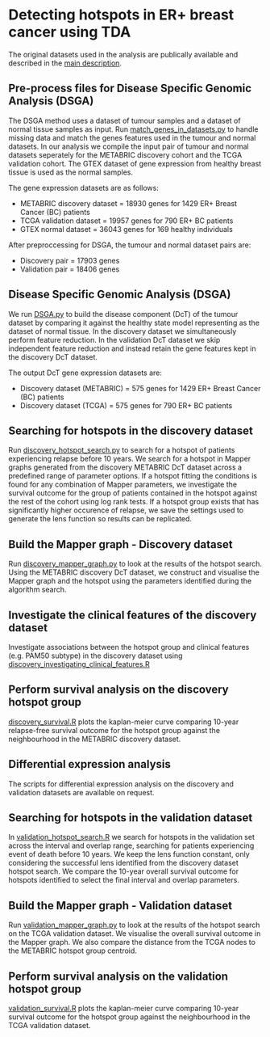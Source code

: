 # Detecting hotspots in ER+ breast cancer using TDA
The original datasets used in the analysis are publically available and described in the [main description](README.md). 

## Pre-process files for Disease Specific Genomic Analysis (DSGA)
The DSGA method uses a dataset of tumour samples and a dataset of normal tissue samples as input. Run [match_genes_in_datasets.py](ERPBC-TDA-hotspot/analysis/match_genes_in_datasets.py) to handle missing data and match the genes features used in the tumour and normal datasets. In our analysis we compile the input pair of tumour and normal datasets seperately for the METABRIC discovery cohort and the TCGA validation cohort. The GTEX dataset of gene expression from healthy breast tissue is used as the normal samples. 

The gene expression datasets are as follows:
+ METABRIC discovery dataset = 18930 genes for 1429 ER+ Breast Cancer (BC) patients
+ TCGA validation dataset = 19957 genes for 790 ER+ BC patients
+ GTEX normal dataset = 36043 genes for 169 healthy individuals

After preproccessing for DSGA, the tumour and normal dataset pairs are: 
+ Discovery pair = 17903 genes
+ Validation pair = 18406 genes

## Disease Specific Genomic Analysis (DSGA)
We run [DSGA.py](ERPBC-TDA-hotspot/analysis/DSGA.py) to build the disease component (DcT) of the tumour dataset by comparing it against the healthy state model representing as the dataset of normal tissue. In the discovery dataset we simultaneously perform feature reduction. In the validation DcT dataset we skip independent feature reduction and instead retain the gene features kept in the discovery DcT dataset. 

The output DcT gene expression datasets are: 
+ Discovery dataset (METABRIC) = 575 genes for 1429 ER+ Breast Cancer (BC) patients
+ Discovery dataset (TCGA) = 575 genes for 790 ER+ BC patients


## Searching for hotspots in the discovery dataset
Run [discovery_hotspot_search.py](ERPBC-TDA-hotspot/analysis/discovery_hotspot_search.py) to search for a hotspot of patients experiencing relapse before 10 years. We search for a hotspot in Mapper graphs generated from the discovery METABRIC DcT dataset across a predefined range of parameter options. If a hotspot fitting the conditions is found for any combination of Mapper parameters, we investigate the survival outcome for the group of patients contained in the hotspot against the rest of the cohort using log rank tests. If a hotspot group exists that has significantly higher occurence of relapse, we save the settings used to generate the lens function so results can be replicated.

## Build the Mapper graph - Discovery dataset
Run [discovery_mapper_graph.py](ERPBC-TDA-hotspot/analysis/discovery_mapper_graph) to look at the results of the hotspot search. Using the METABRIC discovery DcT dataset, we construct and visualise the Mapper graph and the hotspot using the parameters identified during the algorithm search. 

## Investigate the clinical features of the discovery dataset
Investigate associations between the hotspot group and clinical features (e.g. PAM50 subtype) in the discovery dataset using [discovery_investigating_clinical_features.R](ERPBC-TDA-hotspot/analysis/discovery_investigating_clinical_features.R)

## Perform survival analysis on the discovery hotspot group
[discovery_survival.R](ERPBC-TDA-hotspot/analysis/discovery_survival.R) plots the kaplan-meier curve comparing 10-year relapse-free survival outcome for the hotspot group against the neighbourhood in the METABRIC discovery dataset.  

## Differential expression analysis 
The scripts for differential expression analysis on the discovery and validation datasets are available on request. 

## Searching for hotspots in the validation dataset
In [validation_hotspot_search.R](ERPBC-TDA-hotspot/analysis/validation_discovery_survival.R) we search for hotspots in the validation set across the interval and overlap range, searching for patients experiencing event of death before 10 years. We keep the lens function constant, only considering the successful lens identified from the discovery dataset hotspot search. We compare the 10-year overall survival outcome for hotspots identified to select the final interval and overlap parameters. 

## Build the Mapper graph - Validation dataset
Run [validation_mapper_graph.py](ERPBC-TDA-hotspot/analysis/validation_mapper_graph) to look at the results of the hotspot search on the TCGA validation dataset. We visualise the overall survival outcome in the Mapper graph. We also compare the distance from the TCGA nodes to the METABRIC hotspot group centroid. 

## Perform survival analysis on the validation hotspot group
[validation_survival.R](ERPBC-TDA-hotspot/analysis/validation_survival.R) plots the kaplan-meier curve comparing 10-year survival outcome for the hotspot group against the neighbourhood in the TCGA validation dataset.  


